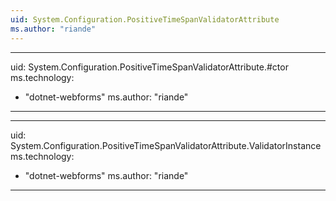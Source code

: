 ```yaml
---
uid: System.Configuration.PositiveTimeSpanValidatorAttribute
ms.author: "riande"
---
```


---
uid: System.Configuration.PositiveTimeSpanValidatorAttribute.#ctor
ms.technology: 
  - "dotnet-webforms"
ms.author: "riande"
---

---
uid: System.Configuration.PositiveTimeSpanValidatorAttribute.ValidatorInstance
ms.technology: 
  - "dotnet-webforms"
ms.author: "riande"
---
